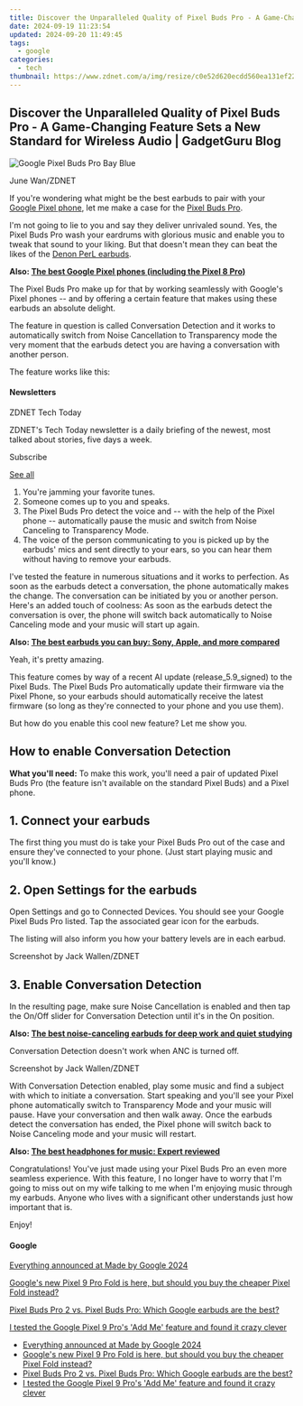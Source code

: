 ```yaml
---
title: Discover the Unparalleled Quality of Pixel Buds Pro - A Game-Changing Feature Sets a New Standard for Wireless Audio | GadgetGuru Blog
date: 2024-09-19 11:23:54
updated: 2024-09-20 11:49:45
tags:
  - google
categories:
  - tech
thumbnail: https://www.zdnet.com/a/img/resize/c0e52d620ecdd560ea131ef229c841a223c4c181/2023/10/06/7f92fe20-a97d-4ca6-8ff7-8167d99ce687/dsc09853.jpg?width=278&height=156&fit=crop&auto=webp
---
```


## Discover the Unparalleled Quality of Pixel Buds Pro - A Game-Changing Feature Sets a New Standard for Wireless Audio | GadgetGuru Blog

![Google Pixel Buds Pro Bay Blue](https://www.zdnet.com/a/img/resize/8b655ff7ffe7baba849b7e73973c0730bb32e21e/2023/10/06/7f92fe20-a97d-4ca6-8ff7-8167d99ce687/dsc09853.jpg?auto=webp&width=1280)

June Wan/ZDNET

If you're wondering what might be the best earbuds to pair with your [Google Pixel phone](https://www.zdnet.com/article/best-google-phone/), let me make a case for the [Pixel Buds Pro](https://www.zdnet.com/article/google-pixel-buds-pro-review/).

I'm not going to lie to you and say they deliver unrivaled sound. Yes, the Pixel Buds Pro wash your eardrums with glorious music and enable you to tweak that sound to your liking. But that doesn't mean they can beat the likes of the [Denon PerL earbuds](https://www.zdnet.com/article/i-was-skeptical-of-these-350-wireless-earbuds-until-they-knocked-my-socks-off/).

**Also: [The best Google Pixel phones (including the Pixel 8 Pro)](https://www.zdnet.com/article/best-google-phone/)**

The Pixel Buds Pro make up for that by working seamlessly with Google's Pixel phones -- and by offering a certain feature that makes using these earbuds an absolute delight. 

The feature in question is called Conversation Detection and it works to automatically switch from Noise Cancellation to Transparency mode the very moment that the earbuds detect you are having a conversation with another person.

The feature works like this: 

#### Newsletters

ZDNET Tech Today

ZDNET's Tech Today newsletter is a daily briefing of the newest, most talked about stories, five days a week.

 Subscribe

[See all](https://www.zdnet.com/newsletters/)

1. You're jamming your favorite tunes.
2. Someone comes up to you and speaks.
3. The Pixel Buds Pro detect the voice and -- with the help of the Pixel phone -- automatically pause the music and switch from Noise Canceling to Transparency Mode.
4. The voice of the person communicating to you is picked up by the earbuds' mics and sent directly to your ears, so you can hear them without having to remove your earbuds.

I've tested the feature in numerous situations and it works to perfection. As soon as the earbuds detect a conversation, the phone automatically makes the change. The conversation can be initiated by you or another person. Here's an added touch of coolness: As soon as the earbuds detect the conversation is over, the phone will switch back automatically to Noise Canceling mode and your music will start up again.

**Also: [The best earbuds you can buy: Sony, Apple, and more compared](https://www.zdnet.com/article/best-earbuds/)**

Yeah, it's pretty amazing.

This feature comes by way of a recent AI update (release\_5.9\_signed) to the Pixel Buds. The Pixel Buds Pro automatically update their firmware via the Pixel Phone, so your earbuds should automatically receive the latest firmware (so long as they're connected to your phone and you use them).

But how do you enable this cool new feature? Let me show you.

## How to enable Conversation Detection

**What you'll need:** To make this work, you'll need a pair of updated Pixel Buds Pro (the feature isn't available on the standard Pixel Buds) and a Pixel phone.

## 1\. Connect your earbuds

The first thing you must do is take your Pixel Buds Pro out of the case and ensure they've connected to your phone. (Just start playing music and you'll know.)

## 2\. Open Settings for the earbuds

Open Settings and go to Connected Devices. You should see your Google Pixel Buds Pro listed. Tap the associated gear icon for the earbuds.

The listing will also inform you how your battery levels are in each earbud.

Screenshot by Jack Wallen/ZDNET

## 3\. Enable Conversation Detection

In the resulting page, make sure Noise Cancellation is enabled and then tap the On/Off slider for Conversation Detection until it's in the On position.

**Also: [The best noise-canceling earbuds for deep work and quiet studying](https://www.zdnet.com/article/best-noise-canceling-earbuds/)**

Conversation Detection doesn't work when ANC is turned off.

Screenshot by Jack Wallen/ZDNET

With Conversation Detection enabled, play some music and find a subject with which to initiate a conversation. Start speaking and you'll see your Pixel phone automatically switch to Transparency Mode and your music will pause. Have your conversation and then walk away. Once the earbuds detect the conversation has ended, the Pixel phone will switch back to Noise Canceling mode and your music will restart.

**Also: [The best headphones for music: Expert reviewed](https://www.zdnet.com/article/best-music-headphones/)**

Congratulations! You've just made using your Pixel Buds Pro an even more seamless experience. With this feature, I no longer have to worry that I'm going to miss out on my wife talking to me when I'm enjoying music through my earbuds. Anyone who lives with a significant other understands just how important that is.

Enjoy!

#### Google

[Everything announced at Made by Google 2024](https://www.zdnet.com/article/everything-announced-at-made-by-google-2024-pixel-9-pro-fold-gemini-watch-3-and-more/ "Everything announced at Made by Google 2024")

[Google's new Pixel 9 Pro Fold is here, but should you buy the cheaper Pixel Fold instead?](https://www.zdnet.com/article/google-pixel-9-pro-fold-vs-pixel-fold/ "Google's new Pixel 9 Pro Fold is here, but should you buy the cheaper Pixel Fold instead?")

[Pixel Buds Pro 2 vs. Pixel Buds Pro: Which Google earbuds are the best?](https://www.zdnet.com/article/pixel-buds-pro-2-vs-pixel-buds-pro-which-google-earbuds-are-the-best/ "Pixel Buds Pro 2 vs. Pixel Buds Pro: Which Google earbuds are the best?")

[I tested the Google Pixel 9 Pro's 'Add Me' feature and found it crazy clever](https://www.zdnet.com/article/the-google-pixel-9-pros-add-me-feature-is-an-ar-camera-tool-youll-actually-use/ "I tested the Google Pixel 9 Pro's 'Add Me' feature and found it crazy clever")

* [Everything announced at Made by Google 2024](https://www.zdnet.com/article/everything-announced-at-made-by-google-2024-pixel-9-pro-fold-gemini-watch-3-and-more/ "Everything announced at Made by Google 2024")
* [Google's new Pixel 9 Pro Fold is here, but should you buy the cheaper Pixel Fold instead?](https://www.zdnet.com/article/google-pixel-9-pro-fold-vs-pixel-fold/ "Google's new Pixel 9 Pro Fold is here, but should you buy the cheaper Pixel Fold instead?")
* [Pixel Buds Pro 2 vs. Pixel Buds Pro: Which Google earbuds are the best?](https://www.zdnet.com/article/pixel-buds-pro-2-vs-pixel-buds-pro-which-google-earbuds-are-the-best/ "Pixel Buds Pro 2 vs. Pixel Buds Pro: Which Google earbuds are the best?")
* [I tested the Google Pixel 9 Pro's 'Add Me' feature and found it crazy clever](https://www.zdnet.com/article/the-google-pixel-9-pros-add-me-feature-is-an-ar-camera-tool-youll-actually-use/ "I tested the Google Pixel 9 Pro's 'Add Me' feature and found it crazy clever")

<ins class="adsbygoogle"
     style="display:block"
     data-ad-format="autorelaxed"
     data-ad-client="ca-pub-7571918770474297"
     data-ad-slot="1223367746"></ins>



<ins class="adsbygoogle"
     style="display:block"
     data-ad-client="ca-pub-7571918770474297"
     data-ad-slot="8358498916"
     data-ad-format="auto"
     data-full-width-responsive="true"></ins>
